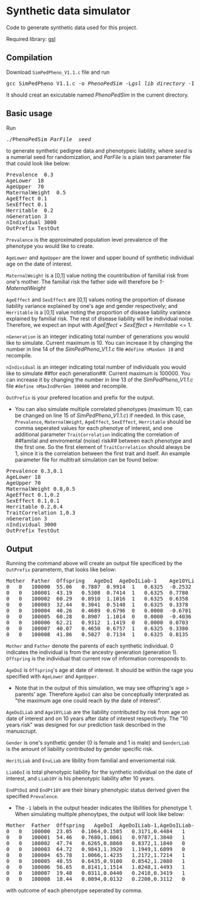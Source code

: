 # Synthetic data simulator

Code to generate synthetic data used for this project.

Required library: [gsl](https://www.gnu.org/software/gsl/)

## Compilation

Download `SimPedPheno_V1.1.c` file and run
<pre>
gcc SimPedPheno_V1.1.c -o <em>PhenoPedSim</em> -L<em>gsl_lib_directory</em> -I<em>gsl_include_directory</em> -lm -lgsl -fPIC -lcblas -lblas
</pre>
It should creat an exicutable named <em>PhenoPedSim</em> in the current directory.

## Basic usage

Run
<pre>
./PhenoPedSim <em>ParFile</em>  <em>seed</em>
</pre>
to generate synthetic pedigree data and phenotypeic liability, where <em>seed</em> is a numerial seed for randomization, and <em>ParFile</em> is a plain text parameter file that could look like below:
<pre>
Prevalence  0.3
AgeLower  18
AgeUpper  70
MaternalWeight  0.5
AgeEffect 0.1
SexEffect 0.1
Herritable  0.2
nGeneration 3
nIndividual 3000
OutPrefix TestOut
</pre>

`Prevalence` is the approximated population level prevalence of the phenotype you would like to create.

`AgeLower` and `AgeUpper` are the lower and upper bound of synthetic individual age on the date of interest.

`MaternalWeight` is a \[0,1\] value noting the countribution of familial risk from one's mother. The familial risk the father side will therefore be _1-MaternalWeight_

`AgeEffect` and `SexEffect` are \[0,1\] values noting the proportion of disease liability variance explained by one's age and gender respectively; and `Herritable` is a \[0,1\] value noting the proportion of disease liability variance explained by familial risk. The rest of disease liability will be individual noise. Therefore, we expect an input with _AgeEffect_ + _SexEffect_ + _Herritable_ <= 1.

`nGeneration` is an integer indicating total number of generations you would like to simulate. Current maximum is 10. You can increase it by changing the number in line 14 of the _SimPedPheno_V1.1.c_ file `#define nMaxGen 10` and recompile.

`nIndividual` is an integer indicating total number of individuals you would like to simulate ##for each generation##. Current maximum is 100000. You can increase it by changing the number in line 13 of the _SimPedPheno_V1.1.c_ file `#define nMaxIndPerGen 100000` and recompile.

`OutPrefix` is your prefered location and prefix for the output.

* You can also simulate multiple correlated phenotypes (maximum 10, can be changed on line 15 of _SimPedPheno_V1.1.c_) if needed. In this case, `Prevalence`, `MaternalWeight`, `AgeEffect`, `SexEffect`, `Herritable` should be comma seperated values for each phenotye of interest, and one additional parameter `TraitCorrelation` indicating the correlation of ##familal and enviromental (noise) risk## between each phenotype and the first one. So the first element of `TraitCorrelation` should always be 1, since it is the correlation between the first trait and itself. An example parameter file for multitrait simulation can be found below:

<pre>
Prevalence 0.3,0.1
AgeLower 18
AgeUpper 70
MaternalWeight 0.8,0.5
AgeEffect 0.1,0.2
SexEffect 0.1,0.1
Herritable 0.2,0.4
TraitCorrelation 1,0.3
nGeneration 3
nIndividual 3000
OutPrefix TestOut
</pre>


## Output

Running the command above will create an output file specificed by the `OutPrefix` parameterm, that looks like below:
<pre>
Mother	Father	Offspring	AgeDoI	AgeDoILiab-1	Age10YLiab-1	Gender	GenderLiab-1	HeritLiab-1	EnvLiab-1	LiabDoI-1	Liab10Y-1	EndPtDoI-1	EndPt10Y-1
0	0	100000	55.06	0.7807	0.9914	1	0.6325	-0.2532	0.8411	2.0011	2.2118	1	1
0	0	100001	43.19	0.5308	0.7414	1	0.6325	0.7780	0.5653	2.5065	2.7172	1	1
0	0	100002	60.29	0.8910	1.1016	1	0.6325	0.6358	-0.0568	2.1024	2.3131	1	1
0	0	100003	32.44	0.3041	0.5148	1	0.6325	0.3378	-0.0422	1.2322	1.4428	0	1
0	0	100004	40.26	0.4689	0.6796	0	0.0000	-0.6701	-0.8846	-1.0858	-0.8752	0	0
0	0	100005	60.28	0.8907	1.1014	0	0.0000	-0.4036	0.9296	1.4167	1.6274	1	1
0	0	100006	62.21	0.9312	1.1419	0	0.0000	0.0703	-1.2089	-0.2074	0.0033	0	0
0	0	100007	40.07	0.4650	0.6757	1	0.6325	0.3380	1.1888	2.6242	2.8349	1	1
0	0	100008	41.86	0.5027	0.7134	1	0.6325	0.8135	-0.1893	1.7594	1.9701	1	1
</pre>

`Mother` and `Father` denote the parents of each synthetic individual. 0 indicates the individual is from the ancestry generation (generation 1). `Offspring` is the individual that current row of information corresponds to.

`AgeDoI` is `Offspring`'s age at date of interest. It should be within the rage you specified with `AgeLower` and `AgeUpper`. 
* Note that in the output of this simulation, we may see offspring's age > parents' age. Therefore `AgeDoI` can also be conceptually interprated as "the maximum age one could reach by the date of interest".

`AgeDoILiab` and `Age10YLiab` are the liability contributed by risk from age on date of interest and on 10 years after date of interest respectively. The "10 years risk" was designed for our prediction task described in the manuscrupt. 

`Gender` is one's synthetic gender (0 is female and 1 is male) and `GenderLiab` is the amount of liability contributed by gender specific risk.

`HeritLiab` and `EnvLiab` are libility from familial and enveriomental risk.

`LiabDoI` is total phenotypic liability for the synthetic individual on the date of interest, and `Liab10Y` is his phenotypic liability after 10 years.

`EndPtDoI` and `EndPt10Y` are their binary phenotypic status derived given the specified `Prevalence`.

* The `-1` labels in the output header indicates the libilities for phenotype 1. When simulating multiple phenoytpes, the output will look like below:
<pre>
Mother	Father	Offspring	AgeDoI	AgeDoILiab-1,AgeDoILiab-2	Age10YLiab-1,Age10YLiab-2	Gender	GenderLiab-1,GenderLiab-2	HeritLiab-1,HeritLiab-2	EnvLiab-1,EnvLiab-2	LiabDoI-1,LiabDoI-2	Liab10Y-1,Liab10Y-2	EndPtDoI-1,EndPtDoI-2	EndPt10Y-1,EndPt10Y-2
0	0	100000	23.05	0.1064,0.1505	0.3171,0.4484	1	0.6325,0.6325	-0.2532,0.2176	0.8411,1.4910	1.3268,2.4915	1.5374,2.7894	0,1	1,1
0	0	100001	54.46	0.7680,1.0861	0.9787,1.3840	1	0.6325,0.6325	0.7780,0.1213	0.5653,-0.0683	2.7438,1.7715	2.9544,2.0694	1,0	1,0
0	0	100002	47.74	0.6265,0.8860	0.8372,1.1840	0	0.0000,0.0000	0.6358,0.7276	-0.0568,-0.2255	1.2055,1.3881	1.4162,1.6860	0,0	1,0
0	0	100003	64.72	0.9843,1.3920	1.1949,1.6899	0	0.0000,0.0000	0.3378,-0.9284	-0.0422,1.2043	1.2799,1.6679	1.4906,1.9658	0,0	1,0
0	0	100004	65.78	1.0066,1.4235	1.2172,1.7214	1	0.6325,0.6325	-0.6701,-0.5412	-0.8846,1.1172	0.0843,2.6319	0.2949,2.9299	0,1	0,1
0	0	100005	48.55	0.6435,0.9100	0.8542,1.2080	1	0.6325,0.6325	-0.4036,-0.9815	0.9296,0.3922	1.8020,0.9532	2.0126,1.2512	1,0	1,0
0	0	100006	56.65	0.8141,1.1514	1.0248,1.4493	1	0.6325,0.6325	0.0703,-0.0445	-1.2089,-0.9044	0.3080,0.8350	0.5186,1.1329	0,0	0,0
0	0	100007	19.48	0.0311,0.0440	0.2418,0.3419	1	0.6325,0.6325	0.3380,1.5162	1.1888,0.2620	2.1903,2.4546	2.4010,2.7525	1,1	1,1
0	0	100008	18.44	0.0094,0.0132	0.2200,0.3112	0	0.0000,0.0000	0.8135,-1.0937	-0.1893,0.3452	0.6336,-0.7353	0.8442,-0.4374	0,0	0,0
</pre>
with outcome of each phenotype seperated by comma.






